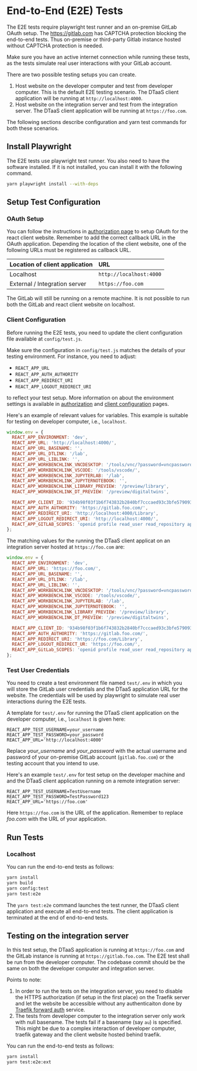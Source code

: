 # End-to-End (E2E) Tests

The E2E tests require playwright test runner and an on-premise GitLab OAuth setup.
The <https://gitlab.com> has CAPTCHA protection blocking the end-to-end tests.
Thus on-premise or third-party Gitlab instance hosted without CAPTCHA protection
is needed.

Make sure you have an active internet connection while running these tests,
as the tests simulate real user interactions with your GitLab account.

There are two possible testing setups you can create.

1. Host website on the developer computer and test from developer computer.
   This is the default E2E testing scenario.
   The DTaaS client application will be running at `http://localhost:4000`.
1. Host website on the integration server and test from the integration server.
   The DTaaS client application will be running at `https://foo.com`.

The following sections describe configuration and yarn test commands for
both these scenarios.

## Install Playwright

The E2E tests use playwright test runner. You also need to have the software
installed. If it is not installed, you can install it with the following command.

```bash
yarn playwright install --with-deps
```

## Setup Test Configuration

### OAuth Setup

You can follow the instructions in
[authorization page](../../docs/admin/client/auth.md) to setup OAuth for
the react client website.
Remember to add the correct callback URL in the OAuth
application. Depending the location of the client website,
one of the following URLs must be registered as callback URL.

| Location of client application | URL |
|:---|:---|
| Localhost | `http://localhost:4000` |
| External / Integration server | `https://foo.com` |

The GitLab will still be running on a remote machine.
It is not possible to run both the GitLab and react client website on localhost.

### Client Configuration

Before running the E2E tests, you need to update
the client configuration file available at `config/test.js`.

Make sure the configuration in `config/test.js` matches
the details of your testing environment. For instance, you need to adjust:

* `REACT_APP_URL`
* `REACT_APP_AUTH_AUTHORITY`
* `REACT_APP_REDIRECT_URI`
* `REACT_APP_LOGOUT_REDIRECT_URI`

to reflect your test setup. More information on about the environment settings is
available in [authorization](../../docs/admin/client/auth.md) and
[client configuration](../../docs/admin/client/config.md) pages.

Here's an example of relevant values for variables. This example is suitable for
testing on developer computer, i.e., `localhost`.

```js
window.env = {
  REACT_APP_ENVIRONMENT: 'dev',
  REACT_APP_URL: 'http://localhost:4000/',
  REACT_APP_URL_BASENAME: '',
  REACT_APP_URL_DTLINK: '/lab',
  REACT_APP_URL_LIBLINK: '',
  REACT_APP_WORKBENCHLINK_VNCDESKTOP: '/tools/vnc/?password=vncpassword',
  REACT_APP_WORKBENCHLINK_VSCODE: '/tools/vscode/',
  REACT_APP_WORKBENCHLINK_JUPYTERLAB: '/lab',
  REACT_APP_WORKBENCHLINK_JUPYTERNOTEBOOK: '',
  REACT_APP_WORKBENCHLINK_LIBRARY_PREVIEW: '/preview/library',
  REACT_APP_WORKBENCHLINK_DT_PREVIEW: '/preview/digitaltwins',

  REACT_APP_CLIENT_ID: '934b98f03f1b6f743832b2840bf7cccaed93c3bfe579093dd0942a433691ccc0',
  REACT_APP_AUTH_AUTHORITY: 'https://gitlab.foo.com/',
  REACT_APP_REDIRECT_URI: 'http://localhost:4000/Library',
  REACT_APP_LOGOUT_REDIRECT_URI: 'http://localhost:4000/',
  REACT_APP_GITLAB_SCOPES: 'openid profile read_user read_repository api',
};
```

The matching values for the running the DTaaS client applicat on an integration
server hosted at `https://foo.com` are:

```js
window.env = {
  REACT_APP_ENVIRONMENT: 'dev',
  REACT_APP_URL: 'https://foo.com/',
  REACT_APP_URL_BASENAME: '',
  REACT_APP_URL_DTLINK: '/lab',
  REACT_APP_URL_LIBLINK: '',
  REACT_APP_WORKBENCHLINK_VNCDESKTOP: '/tools/vnc/?password=vncpassword',
  REACT_APP_WORKBENCHLINK_VSCODE: '/tools/vscode/',
  REACT_APP_WORKBENCHLINK_JUPYTERLAB: '/lab',
  REACT_APP_WORKBENCHLINK_JUPYTERNOTEBOOK: '',
  REACT_APP_WORKBENCHLINK_LIBRARY_PREVIEW: '/preview/library',
  REACT_APP_WORKBENCHLINK_DT_PREVIEW: '/preview/digitaltwins',

  REACT_APP_CLIENT_ID: '934b98f03f1b6f743832b2840bf7cccaed93c3bfe579093dd0942a433691ccc0',
  REACT_APP_AUTH_AUTHORITY: 'https://gitlab.foo.com/',
  REACT_APP_REDIRECT_URI: 'https://foo.com/Library',
  REACT_APP_LOGOUT_REDIRECT_UR: 'https://foo.com/',
  REACT_APP_GitLab_SCOPES: 'openid profile read_user read_repository api',
};
```

### Test User Credentials

You need to create a test environment file named `test/.env`
in which you will store the GitLab user credentials and
the DTaaS application URL for the website. The credentials will be
used by playwright to simulate real user interactions during the E2E tests.

A template for `test/.env` for running the DTaaS client application
on the developer computer, i.e., `localhost` is given here:

```env
REACT_APP_TEST_USERNAME=your_username
REACT_APP_TEST_PASSWORD=your_password
REACT_APP_URL='http://localhost:4000'
```

Replace _your_username_ and _your_password_ with the actual username and password
of your on-premise GitLab account (`gitlab.foo.com`) or the testing account that
you intend to use.

Here's an example `test/.env` for test setup on the developer machine and
and the DTaaS client application running on a remote integration server:

```env
REACT_APP_TEST_USERNAME=TestUsername
REACT_APP_TEST_PASSWORD=TestPassword123
REACT_APP_URL='https://foo.com'
```

Here `https://foo.com` is the URL of the application.
Remember to replace _foo.com_ with the URL of your application.

## Run Tests

### Localhost

You can run the end-to-end tests as follows:

```bash
yarn install
yarn build
yarn config:test
yarn test:e2e
```

The `yarn test:e2e` command launches the test runner, the DTaaS client application
and execute all end-to-end tests.
The client application is terminated at the end of end-to-end tests.

## Testing on the integration server

In this test setup, the DTaaS application is running at `https://foo.com` and
the GitLab instance is running at `https://gitlab.foo.com`. The E2E test shall
be run from the developer computer. The codebase commit should be the same on
both the developer computer and integration server.

Points to note:

1. In order to run the tests on the integration server, you need to disable the
   HTTPS authorization (if setup in the first place) on the Traefik server and
   let the website be accessible without any authenticaiton done by
   [Traefik forward auth](../../docs/admin/servers/auth.md) service.
1. The tests from developer computer to the integration server only
   work with null basename. The tests fail if a basename (say `au`) is specified.
   This might be due to a complex interaction of developer computer, traefik
   gateway and the client website hosted behind traefik.

You can run the end-to-end tests as follows:

```bash
yarn install
yarn test:e2e:ext
```
